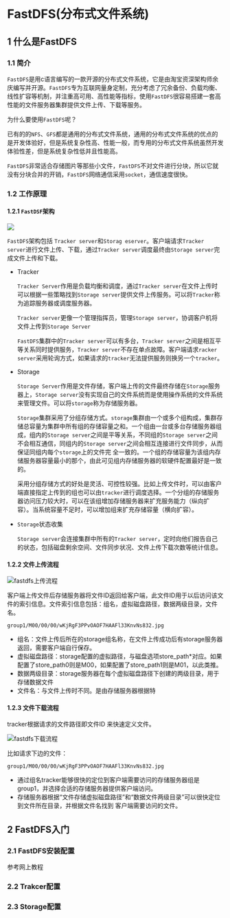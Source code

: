 # FastDFS(分布式文件系统)

## 1  什么是FastDFS

### 1.1  简介

`FastDFS`是用c语言编写的一款开源的分布式文件系统，它是由淘宝资深架构师余庆编写并开源。`FastDFS`专为互联网量身定制，充分考虑了冗余备份、负载均衡、线性扩容等机制，并注重高可用、高性能等指标，使用`FastDFS`很容易搭建一套高性能的文件服务器集群提供文件上传、下载等服务。

为什么要使用`FastDFS`呢？

已有的的`NFS`、`GFS`都是通用的分布式文件系统，通用的分布式文件系统的优点的是开发体验好，但是系统复杂性高、性能一般，而专用的分布式文件系统虽然开发体验性差，但是系统复杂性低并且性能高。

`FastDFS`非常适合存储图片等那些小文件，`FastDFS`不对文件进行分块，所以它就没有分块合并的开销，`FastDFS`网络通信采用`socket`，通信速度很快。

### 1.2  工作原理

#### 1.2.1 `FastDSF`架构

![](/image/fastdfs.jpg)

`FastDFS`架构包括 `Tracker server`和`Storag eserver`。客户端请求`Tracker server`进行文件上传、下载，通过`Tracker server`调度最终由`Storage server`完成文件上传和下载。

* Tracker 

  `Tracker Server`作用是负载均衡和调度，通过`Tracker server`在文件上传时可以根据一些策略找到`Storage server`提供文件上传服务。可以将`Tracker`称为追踪服务器或调度服务器。

  `Tracker server`更像一个管理指挥员，管理`Storage server`，协调客户机将文件上传到`Storage Server`

  `FastDFS`集群中的`Tracker server`可以有多台，`Tracker server`之间是相互平等关系同时提供服务，`Tracker server`不存在单点故障。客户端请求`racker server`采用轮询方式，如果请求的`tracker`无法提供服务则换另一个`tracker`。

* Storage

  `Storage Server`作用是文件存储，客户端上传的文件最终存储在`Storage`服务器上，`Storage server`没有实现自己的文件系统而是使用操作系统的文件系统来管理文件。可以将`storage`称为存储服务器。

  `Storage`集群采用了分组存储方式。`storage`集群由一个或多个组构成，集群存储总容量为集群中所有组的存储容量之和。一个组由一台或多台存储服务器组成，组内的`Storage server`之间是平等关系，不同组的`Storage server`之间不会相互通信，同组内的`Storage server`之间会相互连接进行文件同步，从而保证同组内每个`storage`上的文件完
  全一致的。一个组的存储容量为该组内存储服务器容量最小的那个，由此可见组内存储服务器的软硬件配置最好是一致的。

  采用分组存储方式的好处是灵活、可控性较强。比如上传文件时，可以由客户端直接指定上传到的组也可以由`tracker`进行调度选择。一个分组的存储服务器访问压力较大时，可以在该组增加存储服务器来扩充服务能力（纵向扩容）。当系统容量不足时，可以增加组来扩充存储容量（横向扩容）。

* `Storage`状态收集

  `Storage server`会连接集群中所有的`Tracker server`，定时向他们报告自己的状态，包括磁盘剩余空间、文件同步状况、文件上传下载次数等统计信息。

#### 1.2.2 文件上传流程

![fastdfs上传流程](/image/fastdfs1.jpg)

客户端上传文件后存储服务器将文件ID返回给客户端，此文件ID用于以后访问该文件的索引信息。文件索引信息包括：组名，虚拟磁盘路径，数据两级目录，文件名。

~~~properties
group1/M00/00/00/wKjRgF3PPvOAOF7HAAFl33KnvNs832.jpg
~~~

* 组名：文件上传后所在的storage组名称，在文件上传成功后有storage服务器返回，需要客户端自行保存。
* 虚拟磁盘路径：storage配置的虚拟路径，与磁盘选项store_path*对应。如果配置了store_path0则是M00，如果配置了store_path1则是M01，以此类推。
* 数据两级目录：storage服务器在每个虚拟磁盘路径下创建的两级目录，用于存储数据文件
* 文件名：与文件上传时不同。是由存储服务器根据特

#### 1.2.3 文件下载流程

tracker根据请求的文件路径即文件ID 来快速定义文件。

![fastdfs下载流程](/image/fastdfs2.jpg)

比如请求下边的文件：

~~~properties
group1/M00/00/00/wKjRgF3PPvOAOF7HAAFl33KnvNs832.jpg
~~~

* 通过组名tracker能够很快的定位到客户端需要访问的存储服务器组是group1，并选择合适的存储服务器提供客户端访问。
* 存储服务器根据“文件存储虚拟磁盘路径”和“数据文件两级目录”可以很快定位到文件所在目录，并根据文件名找到
  客户端需要访问的文件。

## 2 FastDFS入门

### 2.1 FastDFS安装配置

参考网上教程

### 2.2 Trakcer配置

### 2.3 Storage配置

